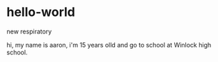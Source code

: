 # hello-world
new respiratory 

hi, my name is aaron, i'm 15 years olld and go to school at Winlock high school.
